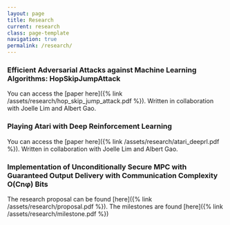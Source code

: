 ```yaml
---
layout: page
title: Research
current: research 
class: page-template
navigation: true
permalink: /research/
---
```


### Efficient Adversarial Attacks against Machine Learning Algorithms: HopSkipJumpAttack
You can access the [paper here]({% link /assets/research/hop_skip_jump_attack.pdf %}). Written in collaboration with Joelle Lim and Albert Gao.

### Playing Atari with Deep Reinforcement Learning
You can access the [paper here]({% link /assets/research/atari_deeprl.pdf %}). Written in collaboration with Joelle Lim and Albert Gao.

### Implementation of Unconditionally Secure MPC with Guaranteed Output Delivery with Communication Complexity O(Cnφ) Bits

The research proposal can be found [here]({% link /assets/research/proposal.pdf %}). The milestones are found [here]({% link /assets/research/milestone.pdf %})

